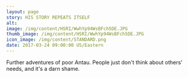 ```yaml
---
layout: page
story: HIS STORY REPEATS ITSELF
alt:
image: /img/content/HSRI/WwhYp94WsBFch5DE.JPG
thumb_image: /img/content/HSRI/WwhYp94WsBFch5DE.JPG
icon_image: /img/content/STANDARD.png
date: 2017-03-24 09:00:00 US/Eastern
---
```

Further adventures of poor Antau. People just don't think about others' needs, and it's a darn shame.
